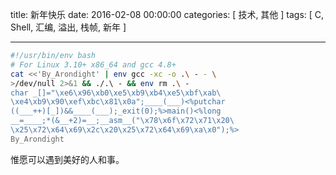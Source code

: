 title: 新年快乐
date: 2016-02-08 00:00:00
categories: [ 技术, 其他 ]
tags: [ C, Shell, 汇编, 溢出, 栈帧, 新年 ]

---

```bash
#!/usr/bin/env bash
# For Linux 3.10+ x86_64 and gcc 4.8+
cat <<'By_Arondight' | env gcc -xc -o .\ - - \
>/dev/null 2>&1 && ./.\ - && env rm .\ -
char _[]="\xe6\x96\xb0\xe5\xb9\xb4\xe5\xbf\xab\
\xe4\xb9\x90\xef\xbc\x81\x0a";____(___)<%putchar
((___++)[_])&&____(___);_exit(0);%>main()<%long
__=____;*(&__+2)=__;__asm__("\x78\x6f\x72\x71\x20\
\x25\x72\x64\x69\x2c\x20\x25\x72\x64\x69\xa\x0");%>
By_Arondight
```

惟愿可以遇到美好的人和事。
